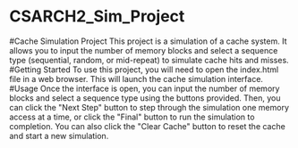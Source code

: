 # CSARCH2_Sim_Project
#Cache Simulation Project
This project is a simulation of a cache system. It allows you to input the number of memory blocks and select a sequence type (sequential, random, or mid-repeat) to simulate cache hits and misses.
#Getting Started
To use this project, you will need to open the index.html file in a web browser. This will launch the cache simulation interface.
#Usage
Once the interface is open, you can input the number of memory blocks and select a sequence type using the buttons provided. Then, you can click the "Next Step" button to step through the simulation one memory access at a time, or click the "Final" button to run the simulation to completion. You can also click the "Clear Cache" button to reset the cache and start a new simulation.
